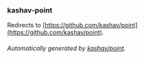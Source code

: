 ### kashav-point

Redirects to [https://github.com/kashav/point](https://github.com/kashav/point).

###### Automatically generated by [kashav/point](https://github.com/kashav/point).
